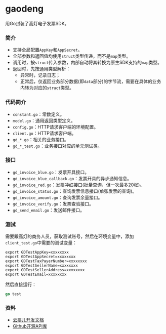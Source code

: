 # gaodeng

用Go封装了高灯电子发票SDK。

### 简介

* 支持全局配置`AppKey`和`AppSecret`。
* 全部参数和返回值均使用`struct`类型传递，而不是`map`类型。
* 调用时，按`struct`传入参数，内部自动将其转换为原生SDK支持的`map`类型。
* 返回时，先按通用类型解析：
  * 异常时，记录日志；
  * 正常后，仅返回业务部分数据(即`data`部分)的字节流，需要在具体的业务内转为对应的`struct`类型。

### 代码简介

* `constant.go`：常数定义。
* `model.go`：通用返回类型定义。
* `config.go`：HTTP请求客户端的环境配置。
* `client.go`：HTTP请求客户端。
* `gd_*.go`：相关的业务接口。
* `gd_*_test.go`：业务接口对应的单元测试类。

### 接口

* `gd_invoice_blue.go`：发票开具接口。
* `gd_invoice_blue_callback.go`：发票开具的异步通知信息。
* `gd_invoice_red.go`：发票冲红接口(批量查询，但一次最多20张)。
* `gd_invoice_status.go`：查询发票信息接口(单张发票的查询)。
* `gd_invoice_amount.go`：查询发票余量接口。
* `gd_invoice_verify.go`：发票查验接口。
* `gd_send_email.go`：发送邮件接口。

### 测试

需要跟高灯的商务人员，获取测试账号，然后在环境变量中，添加`client_test.go`中需要的测试变量：

```shell
export GDTestAppKey=xxxxxxxx
export GDTestAppSecret=xxxxxxxx
export GDTestTaxPayerNumber=xxxxxxxx
export GDTestSellerName=xxxxxxxx
export GDTestSellerAddress=xxxxxxxx
export GDTestEmail=xxxxxxxx
```

然后直接运行：

```go
go test
```

### 资料

* [云票儿开发文档](http://developer-doc.fapiaoer.cn/)
* [Github开源API库](https://github.com/golden-corp/openplatform-sdk-go)
